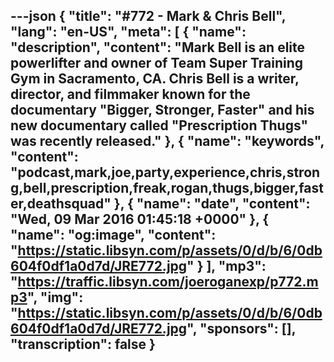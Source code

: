 ---json
{
  "title": "#772 - Mark & Chris Bell",
  "lang": "en-US",
  "meta": [
    {
      "name": "description",
      "content": "Mark Bell is an elite powerlifter and owner of Team Super Training Gym in Sacramento, CA. Chris Bell is a writer, director, and filmmaker known for the documentary \"Bigger, Stronger, Faster\" and his new documentary called \"Prescription Thugs\" was recently released."
    },
    {
      "name": "keywords",
      "content": "podcast,mark,joe,party,experience,chris,strong,bell,prescription,freak,rogan,thugs,bigger,faster,deathsquad"
    },
    {
      "name": "date",
      "content": "Wed, 09 Mar 2016 01:45:18 +0000"
    },
    {
      "name": "og:image",
      "content": "https://static.libsyn.com/p/assets/0/d/b/6/0db604f0df1a0d7d/JRE772.jpg"
    }
  ],
  "mp3": "https://traffic.libsyn.com/joeroganexp/p772.mp3",
  "img": "https://static.libsyn.com/p/assets/0/d/b/6/0db604f0df1a0d7d/JRE772.jpg",
  "sponsors": [],
  "transcription": false
}
---
<episode-header />

<timemark seconds="0" />

<transcribe-call-to-action />

<episode-footer />